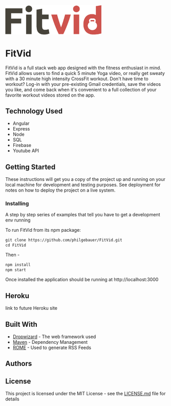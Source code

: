 <img src="server/public/media/FitVid.png" width="300">

<!-- # ![FitVid](server/media/FitVid.png =250x) -->


# FitVid

FitVid is a full stack web app designed with the fitness enthusiast in mind. FitVid allows users to find a quick 5 minute Yoga video, or really get sweaty with a 30 minute high intensity CrossFit workout. Don't have time to workout? Log-in with your pre-existing Gmail credentials,  save the videos you like, and come back when it's convenient to a full collection of your favorite workout videos stored on the app.

## Technology Used
- Angular
- Express
- Node
- SQL
- Firebase
- Youtube API


## Getting Started

These instructions will get you a copy of the project up and running on your local machine for development and testing purposes. See deployment for notes on how to deploy the project on a live system.



### Installing

A step by step series of examples that tell you have to get a development env running

To run FitVid from its npm package:

```
git clone https://github.com/philgebauer/FitVid.git
cd FitVid
```

Then -

```
npm install
npm start

```

Once installed the application should be running at http://localhost:3000


## Heroku

link to future Heroku site

## Built With

* [Dropwizard](http://www.dropwizard.io/1.0.2/docs/) - The web framework used
* [Maven](https://maven.apache.org/) - Dependency Management
* [ROME](https://rometools.github.io/rome/) - Used to generate RSS Feeds


## Authors


## License

This project is licensed under the MIT License - see the [LICENSE.md](LICENSE.md) file for details
